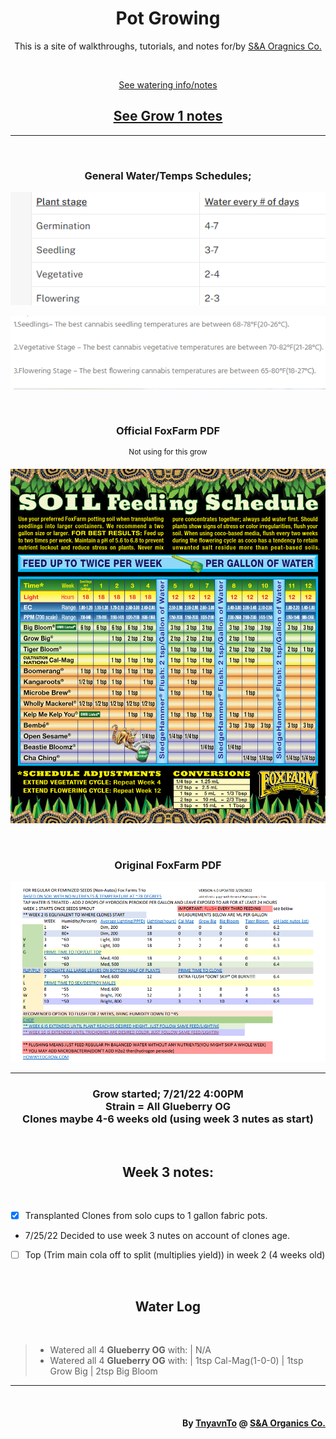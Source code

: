 <h1 align="center">Pot Growing</h1>
<p align="center">This is a site of walkthroughs, tutorials, and notes for/by <a href="https://sna-organics.com" target="_blank">S&A Oragnics Co.</a></p>

<br>

<p align=center><a href='./watering/'>See watering info/notes</a></p>

<h2 align=center><a href='./grow1/'>See Grow 1 notes</a></h2>

___

<br>

<h3 align=center>General Water/Temps Schedules;</h3>

<p align=center><img src='https://github.com/Svxy/Pot-Growing/blob/grow/assets/watering.png?raw=true' style='Width: 600px; height: auto;'></p>

<p align=center><img src='https://github.com/Svxy/Pot-Growing/blob/grow/assets/temp.png?raw=true' style='Width: 600px; height: auto;'></p>

<br>

<h3 align="center">Official FoxFarm PDF</h3>
<p align=center><sup>Not using for this grow</sup></p>

<p align=center><img src='https://github.com/Svxy/Pot-Growing/blob/grow/assets/foxfarm.png?raw=true' style='Width: 600px; height: auto;'></p>

<br>

<h3 align="center">Original FoxFarm PDF</h3>

<p align=center><img src='https://github.com/Svxy/Pot-Growing/blob/grow/assets/pdf_1.png?raw=true' style='Width: 600px; height: auto;'></p>

___

<h3 align=center>Grow started; 7/21/22 4:00PM<br>Strain = All <b>Glueberry OG</b><br>Clones maybe 4-6 weeks old <b>(using week 3 nutes as start)</b></h3>

<br>

<h2 align=center>Week 3 notes:</h2>

<br>

- [x] Transplanted Clones from solo cups to 1 gallon fabric pots.
- 7/25/22 Decided to use week 3 nutes on account of clones age.
- [ ] Top (Trim main cola off to split (multiplies yield)) in week 2 (4 weeks old)

<br>

<h2 align=center>Water Log</h2>

<br>

> - Watered all 4 <b>Glueberry OG</b> with: | N/A
> - Watered all 4 <b>Glueberry OG</b> with: | 1tsp Cal-Mag(1-0-0) | 1tsp Grow Big | 2tsp Big Bloom

___

<br>

<h4 align="right">By <a href='https://tnyavnto.com'>TnyavnTo</a> @ <a href="https://sna-organics.com">S&A Organics Co.</a></h4>
